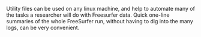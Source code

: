 Utility files can be used on any linux machine, and help to automate many of the tasks a researcher will do with Freesurfer data. Quick one-line summaries of the whole FreeSurfer run, without having to dig into the many logs, can be very convenient.

